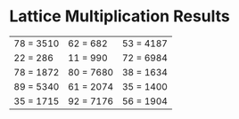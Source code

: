 # Lattice Multiplication Results

|   |   |   |
|---|---|---|
| 78 = 3510 | 62 = 682 | 53 = 4187 |
| 22 = 286 | 11 = 990 | 72 = 6984 |
| 78 = 1872 | 80 = 7680 | 38 = 1634 |
| 89 = 5340 | 61 = 2074 | 35 = 1400 |
| 35 = 1715 | 92 = 7176 | 56 = 1904 |
